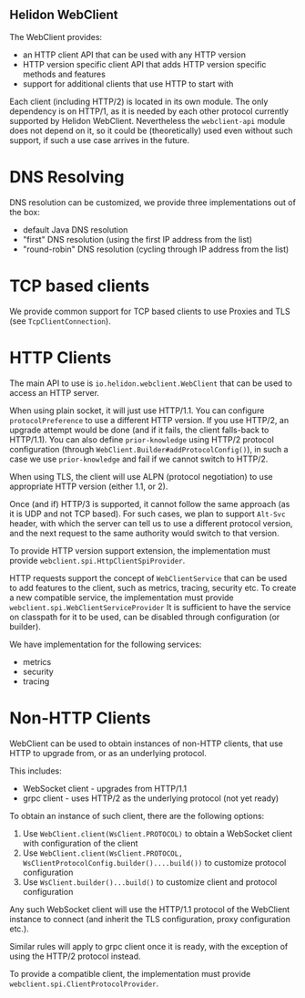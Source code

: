 Helidon WebClient
----

The WebClient provides:

- an HTTP client API that can be used with any HTTP version
- HTTP version specific client API that adds HTTP version specific methods and features
- support for additional clients that use HTTP to start with 

Each client (including HTTP/2) is located in its own module. The only dependency is on HTTP/1, as it is needed by each
other protocol currently supported by Helidon WebClient. Nevertheless the `webclient-api` module does not depend on it, so
it could be (theoretically) used even without such support, if such a use case arrives in the future. 

# DNS Resolving

DNS resolution can be customized, we provide three implementations out of the box:

- default Java DNS resolution
- "first" DNS resolution (using the first IP address from the list)
- "round-robin" DNS resolution (cycling through IP address from the list)

# TCP based clients
We provide common support for TCP based clients to use Proxies and TLS (see `TcpClientConnection`). 

# HTTP Clients

The main API to use is `io.helidon.webclient.WebClient` that can be used to access an HTTP server.

When using plain socket, it will just use HTTP/1.1. You can configure `protocolPreference` to use a different HTTP version.
If you use HTTP/2, an upgrade attempt would be done (and if it fails, the client falls-back to HTTP/1.1).
You can also define `prior-knowledge` using HTTP/2 protocol configuration (through `WebClient.Builder#addProtocolConfig()`),
in such a case we use `prior-knowledge` and fail if we cannot switch to HTTP/2.

When using TLS, the client will use ALPN (protocol negotiation) to use appropriate HTTP version (either 1.1, or 2).

Once (and if) HTTP/3 is supported, it cannot follow the same approach (as it is UDP and not TCP based). For such cases, we
plan to support `Alt-Svc` header, with which the server can tell us to use a different protocol version, and the next request
to the same authority would switch to that version.

To provide HTTP version support extension, the implementation must provide `webclient.spi.HttpClientSpiProvider`.

HTTP requests support the concept of `WebClientService` that can be used to add features to the client, such as metrics, tracing,
security etc. 
To create a new compatible service, the implementation must provide `webclient.spi.WebClientServiceProvider`
It is sufficient to have the service on classpath for it to be used, can be disabled through configuration (or builder).

We have implementation for the following services:

- metrics
- security
- tracing

# Non-HTTP Clients

WebClient can be used to obtain instances of non-HTTP clients, that use HTTP to upgrade from, or as an underlying protocol.

This includes:

- WebSocket client - upgrades from HTTP/1.1
- grpc client - uses HTTP/2 as the underlying protocol (not yet ready)

To obtain an instance of such client, there are the following options:

1. Use `WebClient.client(WsClient.PROTOCOL)` to obtain a WebSocket client with configuration of the client
2. Use `WebClient.client(WsClient.PROTOCOL, WsClientProtocolConfig.builder()....build())` to customize protocol configuration
3. Use `WsClient.builder()...build()` to customize client and protocol configuration

Any such WebSocket client will use the HTTP/1.1 protocol of the WebClient instance to connect 
(and inherit the TLS configuration, proxy configuration etc.).

Similar rules will apply to grpc client once it is ready, with the exception of using the HTTP/2 protocol instead.

To provide a compatible client, the implementation must provide `webclient.spi.ClientProtocolProvider`.
